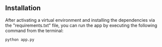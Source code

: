 ## Installation
After activating a virtual environment and installing the dependencies via the "requirements.txt" file, you can run the app by executing the following command from the terminal:<br>
```
python app.py
```

